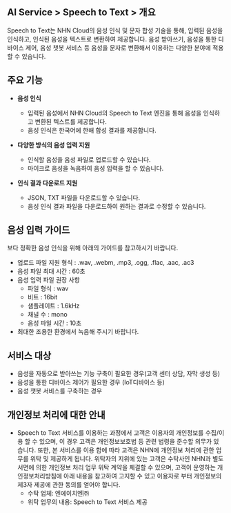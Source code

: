 ## AI Service > Speech to Text > 개요

Speech to Text는 NHN Cloud의 음성 인식 및 문자 합성 기술을 통해, 입력된 음성을 인식하고, 인식된 음성을 텍스트로 변환하여 제공합니다. 음성 받아쓰기, 음성을 통한 디바이스 제어, 음성 챗봇 서비스 등 음성을 문자로 변환해서 이용하는 다양한 분야에 적용할 수 있습니다.

## 주요 기능

* **음성 인식**
    * 입력된 음성에서 NHN Cloud의 Speech to Text 엔진을 통해 음성을 인식하고 변환된 텍스트를 제공합니다.
    * 음성 인식은 한국어에 한해 합성 결과를 제공합니다.

* **다양한 방식의 음성 입력 지원**
    * 인식할 음성을 음성 파일로 업로드할 수 있습니다.
    * 마이크로 음성을 녹음하여 음성 입력을 할 수 있습니다.

* **인식 결과 다운로드 지원**
    * JSON, TXT 파일을 다운로드할 수 있습니다.
    * 음성 인식 결과 파일을 다운로드하여 원하는 결과로 수정할 수 있습니다.

## 음성 입력 가이드

보다 정확한 음성 인식을 위해 아래의 가이드를 참고하시기 바랍니다.

* 업로드 파일 지원 형식 : .wav, .webm, .mp3, .ogg, .flac, .aac, .ac3
* 음성 파일 최대 시간 : 60초
* 음성 입력 파일 권장 사항
    * 파일 형식 : wav
    * 비트 : 16bit
    * 샘플레이트 : 1.6kHz
    * 채널 수 : mono
    * 음성 파일 시간 : 10초
* 최대한 조용한 환경에서 녹음해 주시기 바랍니다.

## 서비스 대상
* 음성을 자동으로 받아쓰는 기능 구축이 필요한 경우(고객 센터 상담, 자막 생성 등)
* 음성을 통한 디바이스 제어가 필요한 경우 (IoT디바이스 등)
* 음성 챗봇 서비스를 구축하는 경우

## 개인정보 처리에 대한 안내
* Speech to Text 서비스를 이용하는 과정에서 고객은 이용자의 개인정보를 수집/이용 할 수 있으며, 이 경우 고객은 개인정보보호법 등 관련 법령을 준수할 의무가 있습니다. 또한, 본 서비스를 이용 함에 따라 고객은 NHN에 개인정보 처리에 관한 업무를 위탁 및 제공하게 됩니다. 위탁자의 지위에 있는 고객은 수탁사인 NHN과 별도 서면에 의한 개인정보 처리 업무 위탁 계약을 체결할 수 있으며, 고객이 운영하는 개인정보처리방침에 아래 내용을 참고하여 고지할 수 있고 이용자로 부터 개인정보의 제3자 제공에 관한 동의를 얻어야 합니다.
    - 수탁 업체: 엔에이치엔㈜
    - 위탁 업무의 내용: Speech to Text 서비스 제공
